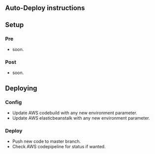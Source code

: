 Auto-Deploy instructions
---

Setup
---

### Pre

* soon.

### Post

* soon.


Deploying
----

### Config
* Update AWS codebuild with any new environment parameter.
* Update AWS elasticbeanstalk with any new environment parameter.

### Deploy
* Push new code to master branch.
* Check AWS codepipeline for status if wanted.
